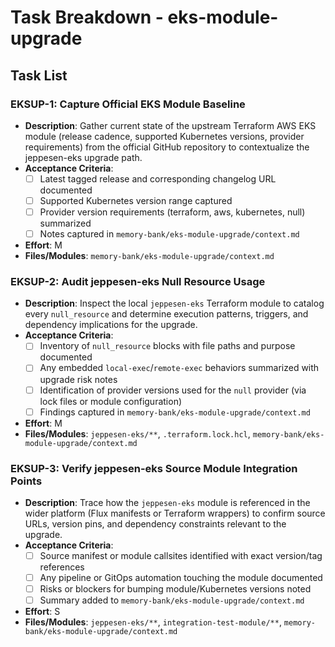 # Task Breakdown - eks-module-upgrade

## Task List

### EKSUP-1: Capture Official EKS Module Baseline
- **Description**: Gather current state of the upstream Terraform AWS EKS module (release cadence, supported Kubernetes versions, provider requirements) from the official GitHub repository to contextualize the jeppesen-eks upgrade path.
- **Acceptance Criteria**:
  - [ ] Latest tagged release and corresponding changelog URL documented
  - [ ] Supported Kubernetes version range captured
  - [ ] Provider version requirements (terraform, aws, kubernetes, null) summarized
  - [ ] Notes captured in `memory-bank/eks-module-upgrade/context.md`
- **Effort**: M
- **Files/Modules**: `memory-bank/eks-module-upgrade/context.md`

### EKSUP-2: Audit jeppesen-eks Null Resource Usage
- **Description**: Inspect the local `jeppesen-eks` Terraform module to catalog every `null_resource` and determine execution patterns, triggers, and dependency implications for the upgrade.
- **Acceptance Criteria**:
  - [ ] Inventory of `null_resource` blocks with file paths and purpose documented
  - [ ] Any embedded `local-exec`/`remote-exec` behaviors summarized with upgrade risk notes
  - [ ] Identification of provider versions used for the `null` provider (via lock files or module configuration)
  - [ ] Findings captured in `memory-bank/eks-module-upgrade/context.md`
- **Effort**: M
- **Files/Modules**: `jeppesen-eks/**`, `.terraform.lock.hcl`, `memory-bank/eks-module-upgrade/context.md`

### EKSUP-3: Verify jeppesen-eks Source Module Integration Points
- **Description**: Trace how the `jeppesen-eks` module is referenced in the wider platform (Flux manifests or Terraform wrappers) to confirm source URLs, version pins, and dependency constraints relevant to the upgrade.
- **Acceptance Criteria**:
  - [ ] Source manifest or module callsites identified with exact version/tag references
  - [ ] Any pipeline or GitOps automation touching the module documented
  - [ ] Risks or blockers for bumping module/Kubernetes versions noted
  - [ ] Summary added to `memory-bank/eks-module-upgrade/context.md`
- **Effort**: S
- **Files/Modules**: `jeppesen-eks/**`, `integration-test-module/**`, `memory-bank/eks-module-upgrade/context.md`

